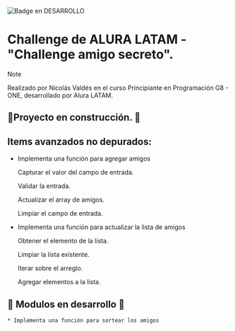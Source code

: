 ![Badge en DESARROLLO](https://img.shields.io/badge/STATUS-EN%20DESARROLLO-yellow)
# Challenge de ALURA LATAM - "Challenge amigo secreto".

> [!NOTE]
> Realizado por Nicolás Valdés en el curso Principiante en Programación G8 - ONE, desarrollado por Alura LATAM.

## 🚧Proyecto en construcción. 🚧

## Items avanzados no depurados:

 * Implementa una función para agregar amigos
 
	Capturar el valor del campo de entrada.

	Validar la entrada.

	Actualizar el array de amigos.

	Limpiar el campo de entrada.
 
 * Implementa una función para actualizar la lista de amigos

	Obtener el elemento de la lista.

	Limpiar la lista existente.

	Iterar sobre el arreglo.

	Agregar elementos a la lista.
	
##  🚧 Modulos en desarrollo 🚧

	* Implementa una función para sortear los amigos

